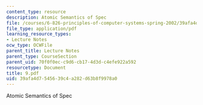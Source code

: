 ```yaml
---
content_type: resource
description: Atomic Semantics of Spec
file: /courses/6-826-principles-of-computer-systems-spring-2002/39afa4d7545639c4a282d63b8f9978a0_9.pdf
file_type: application/pdf
learning_resource_types:
- Lecture Notes
ocw_type: OCWFile
parent_title: Lecture Notes
parent_type: CourseSection
parent_uid: 70f0f0ec-c9d6-cb17-4d3d-c4efe922a592
resourcetype: Document
title: 9.pdf
uid: 39afa4d7-5456-39c4-a282-d63b8f9978a0
---
```

Atomic Semantics of Spec

